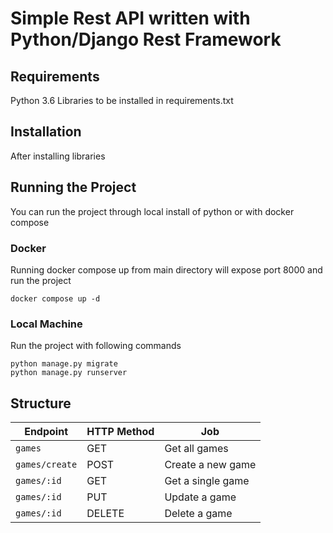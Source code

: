 # Simple Rest API written with Python/Django Rest Framework

## Requirements
Python 3.6
Libraries to be installed in requirements.txt

## Installation
After installing libraries

## Running the Project
You can run the project through local install of python or with docker compose

### Docker
Running docker compose up from main directory will expose port 8000 and run the project

```
docker compose up -d
```

### Local Machine
Run the project with following commands

```
python manage.py migrate
python manage.py runserver
```

## Structure
Endpoint | HTTP Method | Job
-- | -- |--
`games` | GET | Get all games
`games/create`| POST | Create a new game
`games/:id` | GET | Get a single game
`games/:id` | PUT | Update a game
`games/:id` | DELETE | Delete a game
